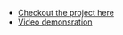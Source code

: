 <ul>
  <li>
    <a href="https://website-generator-using-voice.herokuapp.com/">Checkout the project here</a>
  </li>
  <li>
   <a href="https://www.linkedin.com/posts/amnvrma_can-you-make-a-website-just-by-using-your-activity-6898254400083886080-4mrN">Video demonsration</a>
  </li>





<!-- # checkout the project here :- https://website-generator-using-voice.herokuapp.com/
# demonstration video link :- https://www.linkedin.com/posts/amnvrma_can-you-make-a-website-just-by-using-your-activity-6898254400083886080-4mrN -->
